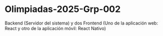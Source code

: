 # Olimpiadas-2025-Grp-002
Backend (Servidor del sistema) y dos Frontend (Uno de la aplicación web: React y otro de la aplicación móvil: React Nativo)
